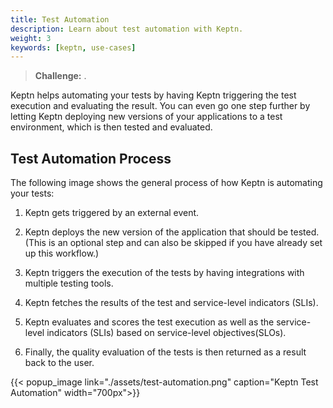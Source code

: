 ```yaml
---
title: Test Automation
description: Learn about test automation with Keptn.
weight: 3
keywords: [keptn, use-cases]
---
```


> **Challenge:** .

Keptn helps automating your tests by having Keptn triggering the test execution and evaluating the result. You can even go one step further by letting Keptn deploying new versions of your applications to a test environment, which is then tested and evaluated. 

## Test Automation Process

The following image shows the general process of how Keptn is automating your tests:

1. Keptn gets triggered by an external event. 

1. Keptn deploys the new version of the application that should be tested. (This is an optional step and can also be skipped if you have already set up this workflow.)

1. Keptn triggers the execution of the tests by having integrations with multiple testing tools. 

1. Keptn fetches the results of the test and service-level indicators (SLIs).

1. Keptn evaluates and scores the test execution as well as the service-level indicators (SLIs) based on service-level objectives(SLOs).

1. Finally, the quality evaluation of the tests is then returned as a result back to the user.

  {{< popup_image
  link="./assets/test-automation.png"
  caption="Keptn Test Automation"
  width="700px">}}
